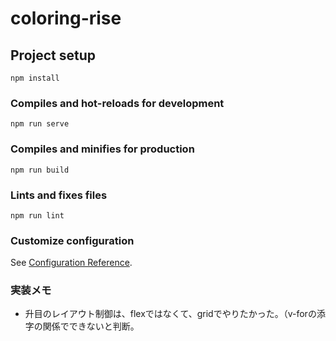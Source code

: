 # coloring-rise

## Project setup
```
npm install
```

### Compiles and hot-reloads for development
```
npm run serve
```

### Compiles and minifies for production
```
npm run build
```

### Lints and fixes files
```
npm run lint
```

### Customize configuration
See [Configuration Reference](https://cli.vuejs.org/config/).

### 実装メモ

- 升目のレイアウト制御は、flexではなくて、gridでやりたかった。（v-forの添字の関係でできないと判断。
 
